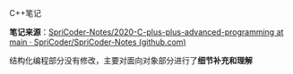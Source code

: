 C++笔记

**笔记来源**：[SpriCoder-Notes/2020-C-plus-plus-advanced-programming at main · SpriCoder/SpriCoder-Notes (github.com)](https://github.com/SpriCoder/SpriCoder-Notes/tree/main/2020-C-plus-plus-advanced-programming)

结构化编程部分没有修改，主要对面向对象部分进行了**细节补充和理解**
